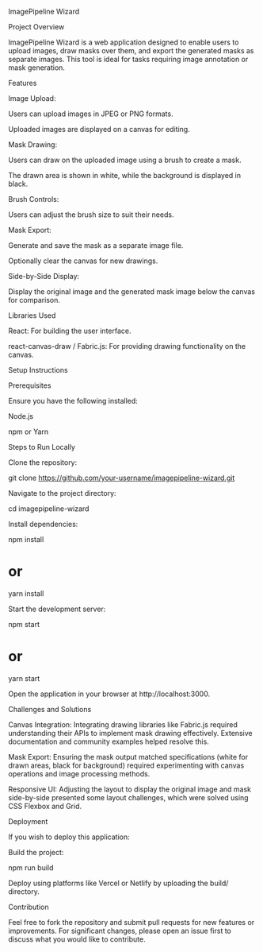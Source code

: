 ImagePipeline Wizard

Project Overview

ImagePipeline Wizard is a web application designed to enable users to upload images, draw masks over them, and export the generated masks as separate images. This tool is ideal for tasks requiring image annotation or mask generation.

Features

Image Upload:

Users can upload images in JPEG or PNG formats.

Uploaded images are displayed on a canvas for editing.

Mask Drawing:

Users can draw on the uploaded image using a brush to create a mask.

The drawn area is shown in white, while the background is displayed in black.

Brush Controls:

Users can adjust the brush size to suit their needs.

Mask Export:

Generate and save the mask as a separate image file.

Optionally clear the canvas for new drawings.

Side-by-Side Display:

Display the original image and the generated mask image below the canvas for comparison.

Libraries Used

React: For building the user interface.

react-canvas-draw / Fabric.js: For providing drawing functionality on the canvas.

Setup Instructions

Prerequisites

Ensure you have the following installed:

Node.js

npm or Yarn

Steps to Run Locally

Clone the repository:

git clone https://github.com/your-username/imagepipeline-wizard.git

Navigate to the project directory:

cd imagepipeline-wizard

Install dependencies:

npm install
# or
yarn install

Start the development server:

npm start
# or
yarn start

Open the application in your browser at http://localhost:3000.

Challenges and Solutions

Canvas Integration:
Integrating drawing libraries like Fabric.js required understanding their APIs to implement mask drawing effectively. Extensive documentation and community examples helped resolve this.

Mask Export:
Ensuring the mask output matched specifications (white for drawn areas, black for background) required experimenting with canvas operations and image processing methods.

Responsive UI:
Adjusting the layout to display the original image and mask side-by-side presented some layout challenges, which were solved using CSS Flexbox and Grid.

Deployment

If you wish to deploy this application:

Build the project:

npm run build

Deploy using platforms like Vercel or Netlify by uploading the build/ directory.

Contribution

Feel free to fork the repository and submit pull requests for new features or improvements. For significant changes, please open an issue first to discuss what you would like to contribute.